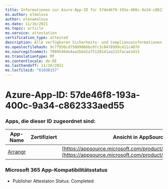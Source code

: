 ```yaml
---
title: Informationen zur Azure-App-ID für 57de46f8-193a-400c-9a34-c862333aed55
ms.author: elmalova
author: elenamalova
ms.date: 11/16/2021
ms.topic: article
ms.service: attestation
certification_type: attested
description: Alle verfügbaren Sicherheits- und Complianceinformationen für 57de46f8-193a-400c-9a34-c862333aed55.
ms.openlocfilehash: 9c7f956cd750d9066bc0fc3c0478999c411c407d
ms.sourcegitcommit: 7989546de4aa2bbd2a751281d1aa215facae2d15
ms.translationtype: MT
ms.contentlocale: de-DE
ms.lasthandoff: 11/16/2021
ms.locfileid: "61038157"
---
```

# <a name="azure-app-id-57de46f8-193a-400c-9a34-c862333aed55"></a>Azure-App-ID: 57de46f8-193a-400c-9a34-c862333aed55


### <a name="apps-associated-with-this-id"></a>Apps, die dieser ID zugeordnet sind:
| **App-Name** | **Zertifiziert** | **Ansicht in AppSource** |
|--------------|---------------|-----------------------|
| [Arrangr](https://docs.microsoft.com/microsoft-365-app-certification/forward/WA200002975) |  | [https://appsource.microsoft.com/product/office/WA200002975](https://appsource.microsoft.com/product/office/WA200002975) |

### <a name="microsoft-365-app-compliance-status"></a>Microsoft 365 App-Kompatibilitätsstatus
- Publisher Attestaton Status: Completed
